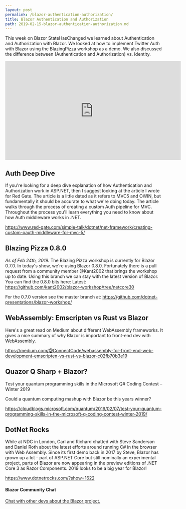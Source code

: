 ```yaml
---
layout: post
permalink: /blazor-authentication-authorization/
title: Blazor Authentication and Authorization
path: 2019-02-15-blazor-authentication-authorization.md
---
```


This week on Blazor StateHasChanged we learned about Authentication and Authorization with Blazor. We looked at how to implement Twitter Auth with Blazor using the BlazingPizza workshop as a demo. We also discussed the difference between (Authentication and Authorization) vs. Identity.

<iframe width="560" height="315" src="https://www.youtube.com/embed/cY-ffDR0yTU?start=1506" frameborder="0" allow="accelerometer; autoplay; encrypted-media; gyroscope; picture-in-picture" allowfullscreen></iframe>

## Auth Deep Dive

If you're looking for a deep dive explanation of how Authentication and Authorization work in ASP.NET, then I suggest looking at the article I wrote for Red Gate. The article is a little dated as it refers to MVC5 and OWIN, but fundamentally it should be accurate to what we're doing today. The article walks through the process of creating a custom Auth pipeline for MVC. Throughout the process you'll learn everything you need to know about how Auth middleware works in .NET.

https://www.red-gate.com/simple-talk/dotnet/net-framework/creating-custom-oauth-middleware-for-mvc-5/

## Blazing Pizza 0.8.0

*As of Feb 24th, 2019.*
The Blazing Pizza workshop is currently for Blazor 0.7.0. In today's show, we're using Blazor 0.8.0. Fortunately there is a pull request from a community member @Kant2002 that brings the workshop up to date. Using this branch we can stay with the latest version of Blazor. You can find the 0.8.0 bits here: Latest: https://github.com/kant2002/blazor-workshop/tree/netcore30

For the 0.7.0 version see the master branch at: https://github.com/dotnet-presentations/blazor-workshop/

## WebAssembly: Emscripten vs Rust vs Blazor

Here's a great read on Medium about different WebAssembly frameworks. It gives a nice summary of why Blazor is important to front-end dev with WebAssembly.

https://medium.com/@ConnectCode/webassembly-for-front-end-web-development-emscripten-vs-rust-vs-blazor-c02fb70b3e19

## Quazor Q Sharp + Blazor?

Test your quantum programming skills in the Microsoft Q# Coding Contest – Winter 2019

Could a quantum computing mashup with Blazor be this years winner?

https://cloudblogs.microsoft.com/quantum/2019/02/07/test-your-quantum-programming-skills-in-the-microsoft-q-coding-contest-winter-2019/

## DotNet Rocks

While at NDC in London, Carl and Richard chatted with Steve Sanderson and Daniel Roth about the latest efforts around running C# in the browser with Web Assembly. Since its first demo back in 2017 by Steve, Blazor has grown up a lot - part of ASP.NET Core but still nominally an experimental project, parts of Blazor are now appearing in the preview editions of .NET Core 3 as Razor Components. 2019 looks to be a big year for Blazor!

https://www.dotnetrocks.com/?show=1622

#### Blazor Community Chat

[Chat with other devs about the Blazor project.](https://gitter.im/aspnet/Blazor#utm_source=notification&utm_medium=email&utm_campaign=unread-notifications) 

